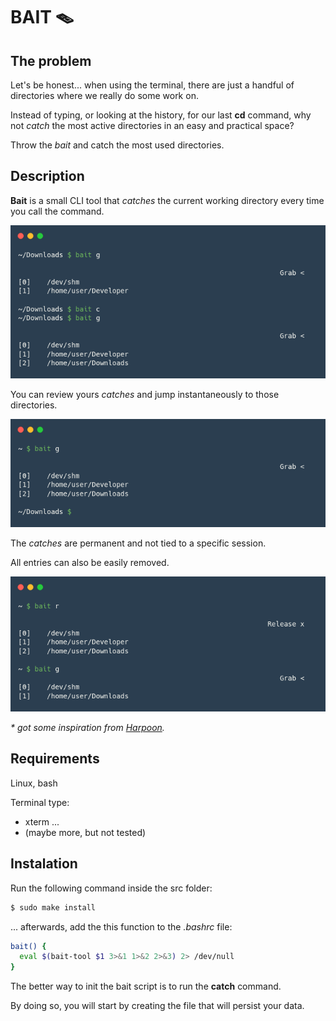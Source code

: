 # BAIT 🪤

## The problem

Let's be honest... when using the terminal, there are just a handful of directories where we really do some work on.

Instead of typing, or looking at the history, for our last __cd__ command, why not _catch_ the most active directories in an easy and practical space?

Throw the _bait_ and catch the most used directories.

## Description

__Bait__ is a small CLI tool that _catches_ the current working directory every time you call the command.

![bait-c](./resources/bait-c.png)

You can review yours _catches_ and jump instantaneously to those directories.

![bait-g](./resources/bait-g.png)

The _catches_ are permanent and not tied to a specific session.

All entries can also be easily removed.

![bait-r](./resources/bait-r.png)

_* got some inspiration from [Harpoon](https://github.com/ThePrimeagen/harpoon)._

## Requirements

Linux, bash

Terminal type:

- xterm ...
- (maybe more, but not tested)

## Instalation 

Run the following command inside the src folder:

```sh
$ sudo make install
```

... afterwards, add the this function to the _.bashrc_ file:

```sh
bait() {
  eval $(bait-tool $1 3>&1 1>&2 2>&3) 2> /dev/null
}
```

The better way to init the bait script is to run the __catch__ command.

By doing so, you will start by creating the file that will persist your data.


